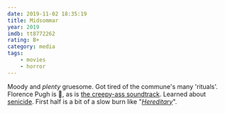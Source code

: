 ```yaml
---
date: 2019-11-02 18:35:19
title: Midsommar
year: 2019
imdb: tt8772262
rating: B+
category: media
tags:
    - movies
    - horror
---
```


Moody and _plenty_ gruesome. Got tired of the commune's many 'rituals'. Florence Pugh is 💯, as is [the creepy-ass soundtrack](https://open.spotify.com/album/4rvusOWy00D4TQO0CxHGJK). Learned about [senicide](https://en.wikipedia.org/wiki/Senicide). First half is a bit of a slow burn like "[_Hereditary_](/media/hereditary/)".
